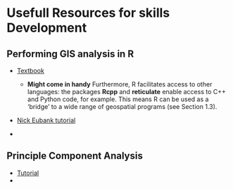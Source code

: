 # Usefull Resources for skills Development

## Performing GIS analysis in R
- [Textbook](https://bookdown.org/robinlovelace/geocompr/intro.html)
  - **Might come in handy** Furthermore, R facilitates access to other languages: the packages **Rcpp** and **reticulate** enable access to C++ and Python code, for example. This means R can be used as a ‘bridge’ to a wide range of geospatial programs (see Section 1.3).
  
- [Nick Eubank tutorial](http://www.nickeubank.com/gis-in-r/)
- 

## Principle Component Analysis 

- [Tutorial](https://www.datacamp.com/community/tutorials/pca-analysis-r)
- 
